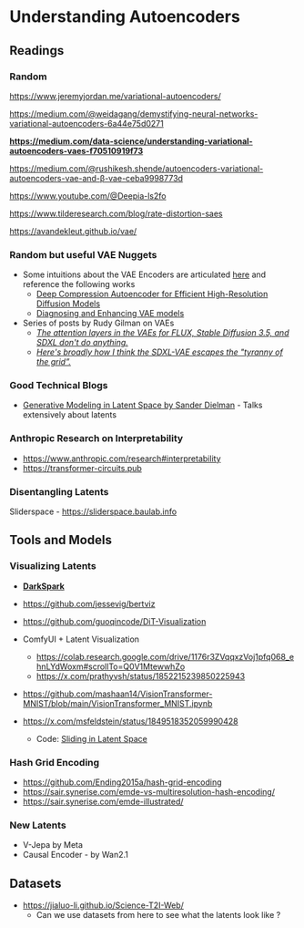 # Understanding Autoencoders

## Readings

### Random
https://www.jeremyjordan.me/variational-autoencoders/

https://medium.com/@weidagang/demystifying-neural-networks-variational-autoencoders-6a44e75d0271

**https://medium.com/data-science/understanding-variational-autoencoders-vaes-f70510919f73**

https://medium.com/@rushikesh.shende/autoencoders-variational-autoencoders-vae-and-β-vae-ceba9998773d

https://www.youtube.com/@Deepia-ls2fo

https://www.tilderesearch.com/blog/rate-distortion-saes

https://avandekleut.github.io/vae/


### Random but useful VAE Nuggets
- Some intuitions about the VAE Encoders are articulated [here](https://x.com/sang_yun_lee/status/1912548035717931304) and reference the following works
	- [Deep Compression Autoencoder for Efficient High-Resolution Diffusion Models](https://arxiv.org/abs/2410.10733)
	- [Diagnosing and Enhancing VAE models](https://arxiv.org/abs/1903.05789)
- Series of posts by Rudy Gilman on VAEs
	- *[The attention layers in the VAEs for FLUX, Stable Diffusion 3.5, and SDXL don't do anything.](https://x.com/rgilman33/status/1914273430611906590)*
	- [*Here's broadly how I think the SDXL-VAE escapes the "tyranny of the grid”.*](https://x.com/rgilman33/status/1912206589173571616)

### Good Technical Blogs

- [Generative Modeling in Latent Space by Sander Dielman](https://github.com/hustvl/LightningDiT) - Talks extensively about latents

### Anthropic Research on Interpretability
- https://www.anthropic.com/research#interpretability
- https://transformer-circuits.pub

### Disentangling Latents
Sliderspace - https://sliderspace.baulab.info

## Tools and Models

### Visualizing Latents
- **[DarkSpark](https://darkspark.dev)**
- https://github.com/jessevig/bertviz
- https://github.com/guoqincode/DiT-Visualization


- ComfyUI + Latent Visualization
	- https://colab.research.google.com/drive/1176r3ZVqqxzVoj1pfq068_ehnLYdWoxm#scrollTo=Q0V1MtewwhZo
	- https://x.com/prathyvsh/status/1852215239850225943

- https://github.com/mashaan14/VisionTransformer-MNIST/blob/main/VisionTransformer_MNIST.ipynb

- https://x.com/msfeldstein/status/1849518352059990428
	- Code: [Sliding in Latent Space](https://colab.research.google.com/drive/1176r3ZVqqxzVoj1pfq068_ehnLYdWoxm#scrollTo=Q0V1MtewwhZo)

### Hash Grid Encoding
- https://github.com/Ending2015a/hash-grid-encoding
- https://sair.synerise.com/emde-vs-multiresolution-hash-encoding/
- https://sair.synerise.com/emde-illustrated/

### New Latents
- V-Jepa by Meta
- Causal Encoder - by Wan2.1 

## Datasets
- https://jialuo-li.github.io/Science-T2I-Web/
	- Can we use datasets from here to see what the latents look like ?